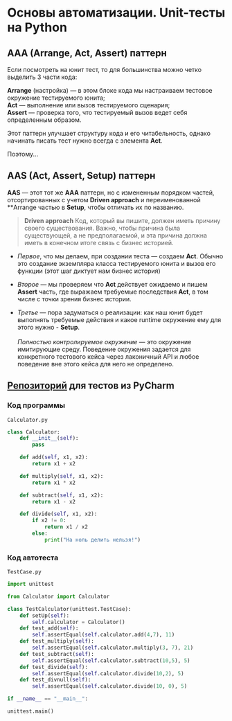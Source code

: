 # Основы автоматизации. Unit-тесты на Python

## AAA (Arrange, Act, Assert) паттерн

Если посмотреть на юнит тест, то для большинства можно четко выделить 3 части кода:

**Arrange** (настройка) — в этом блоке кода мы настраиваем тестовое окружение тестируемого юнита;<br>
**Act** — выполнение или вызов тестируемого сценария;<br>
**Assert** — проверка того, что тестируемый вызов ведет себя определенным образом.<br>

Этот паттерн улучшает структуру кода и его читабельность, однако начинать писать тест нужно всегда с элемента **Act**.

Поэтому...

## AAS (Act, Assert, Setup) паттерн

**AAS** — этот тот же **AAA** паттерн, но с измененным порядком частей, отсортированных с учетом **Driven approach** и переименованной **Arrange частью в **Setup**, чтобы отличать их по названию.

> **Driven approach**
> Код, который вы пишите, должен иметь причину своего существования. Важно, чтобы причина была существующей, а не предполагаемой, и эта причина должна иметь в конечном итоге связь с бизнес историей.

- _Первое_, что мы делаем, при создании теста — создаем **Act**. Обычно это создание экземпляра класса тестируемого юнита и вызов его функции (этот шаг диктует нам бизнес история)

- _Второе_ — мы проверяем что **Act** действует ожидаемо и пишем **Assert** часть, где выражаем требуемые последствия **Act**, в том числе с точки зрения бизнес истории.

- _Третье_ — пора задуматься о реализации: как наш юнит будет выполнять требуемые действия и какое runtime окружение ему для этого нужно - **Setup**. <br><br>_Полностью контролируемое окружение_ — это окружение имитирующие среду. Поведение окружения задается для конкретного тестового кейса через лаконичный API и любое поведение вне этого кейса для него не определено.

## [Репозиторий](https://github.com/vnukov-vv/QA_Automation_Testing) для тестов из PyCharm

### Код программы
`Calculator.py`
```python
class Calculator:
    def __init__(self):
        pass

    def add(self, x1, x2):
        return x1 + x2

    def multiply(self, x1, x2):
        return x1 * x2

    def subtract(self, x1, x2):
        return x1 - x2

    def divide(self, x1, x2):
        if x2 != 0:
            return x1 / x2
        else:
            print("На ноль делить нельзя!")

```

### Код автотеста
`TestCase.py`
```python
import unittest

from Calculator import Calculator

class TestCalculator(unittest.TestCase):
    def setUp(self):
        self.calculator = Calculator()
    def test_add(self):
        self.assertEqual(self.calculator.add(4,7), 11)
    def test_multiply(self):
        self.assertEqual(self.calculator.multiply(3, 7), 21)
    def test_subtract(self):
        self.assertEqual(self.calculator.subtract(10,5), 5)
    def test_divide(self):
        self.assertEqual(self.calculator.divide(10,2), 5)
    def test_divnull(self):
        self.assertEqual(self.calculator.divide(10, 0), 5)

if __name__ == "__main__":

unittest.main()
```
